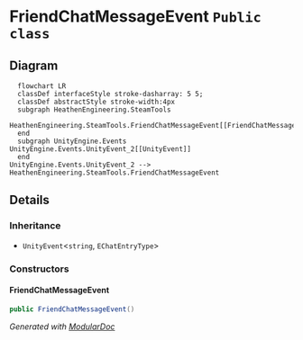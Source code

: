 # FriendChatMessageEvent `Public class`

## Diagram
```mermaid
  flowchart LR
  classDef interfaceStyle stroke-dasharray: 5 5;
  classDef abstractStyle stroke-width:4px
  subgraph HeathenEngineering.SteamTools
  HeathenEngineering.SteamTools.FriendChatMessageEvent[[FriendChatMessageEvent]]
  end
  subgraph UnityEngine.Events
UnityEngine.Events.UnityEvent_2[[UnityEvent]]
  end
UnityEngine.Events.UnityEvent_2 --> HeathenEngineering.SteamTools.FriendChatMessageEvent
```

## Details
### Inheritance
 - `UnityEvent`&lt;`string`, `EChatEntryType`&gt;

### Constructors
#### FriendChatMessageEvent
```csharp
public FriendChatMessageEvent()
```

*Generated with* [*ModularDoc*](https://github.com/hailstorm75/ModularDoc)
